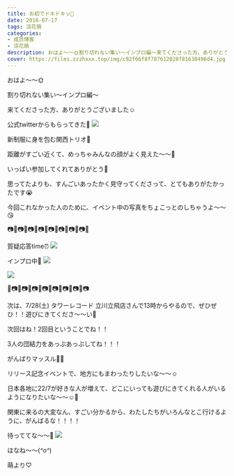 ```yaml
---
title: お初でドキドキッ💓
date: 2018-07-17
tags: 涼花萌
categories: 
- 成员博客
- 涼花萌
description: おはよ〜〜🌞割り切れない集い〜インプロ編〜来てくださった方、ありがとうございました☺️公式twitterからもらってきた🙈新制服に身を包む関西トリオ💓...
cover: https://files.zzzhxxx.top/img/c92f66f8f787612028f81630496d4.jpg 
---
```








おはよ〜〜🌞




割り切れない集い〜インプロ編〜

来てくださった方、ありがとうございました☺️







公式twitterからもらってきた🙈
![](https://files.zzzhxxx.top/img/c92f66f8f787612028f81630496d4.jpg)





新制服に身を包む関西トリオ💓








距離がすごい近くて、めっちゃみんなの顔がよく見えた〜〜👀





いっぱい参加してくれてありがとう🙈





思ってたよりも、すんごいあったかく見守ってくださって、とてもありがたかったです😭









今回これなかった人のために、イベント中の写真をちょこっとのしちゃうよ〜〜😘





📷📸📷📸📷📸📷📸📷📸📷📸📷📸📷📸





質疑応答time⏰
![](https://files.zzzhxxx.top/img/c92f66f8f787612028f81630496d4-01.jpg)








インプロ中👭
![](https://files.zzzhxxx.top/img/c92f66f8f787612028f81630496d4-02.jpg)






![](https://files.zzzhxxx.top/img/c92f66f8f787612028f81630496d4-03.jpg)







📸📷📸📷📸📷📸📷📸📷📸📷📸📷📸📷










次は、7/28(土) タワーレコード 立川立飛店さんで13時からやるので、ぜひぜひ！！遊びにきてくださ〜〜い🙈










次回はね！2回目ということでね！！



3人の団結力をあっぷあっぷしてね！！！



がんばりマッスル💪🏻










リリース記念イベントで、地方にもまわったりしたいな〜〜☺️





日本各地に22/7が好きな人が増えて、どこにいっても遊びにきてくれる人がいるようになりたいな〜〜☺️💓





関東に来るの大変なん、すごい分かるから、わたしたちがいろんなとこ行けるように、がんばるな！！！！





待っててな〜〜🙈
![](https://files.zzzhxxx.top/img/c92f66f8f787612028f81630496d4-04.jpg)










ほなね〜〜(*^o^*)



萌より♡


